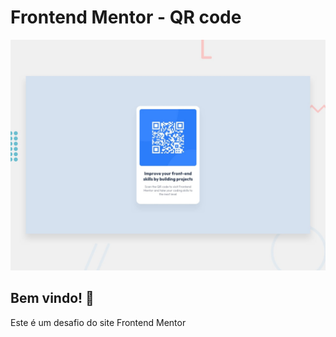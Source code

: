 # Frontend Mentor - QR code

![Design preview for the QR code component coding challenge](./design/desktop-preview.jpg)

## Bem vindo! 👋

Este é um desafio do site Frontend Mentor